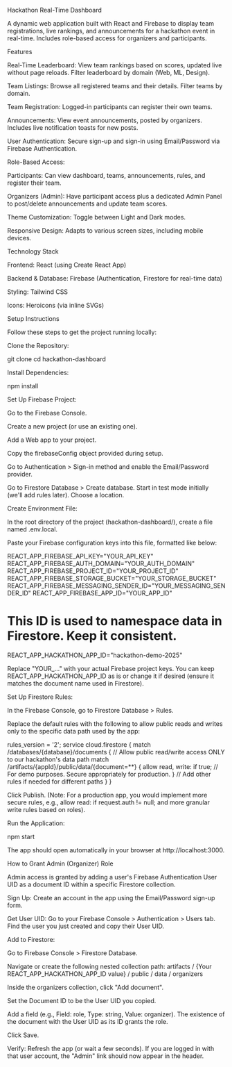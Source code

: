 Hackathon Real-Time Dashboard

A dynamic web application built with React and Firebase to display team registrations, live rankings, and announcements for a hackathon event in real-time. Includes role-based access for organizers and participants.

Features

Real-Time Leaderboard: View team rankings based on scores, updated live without page reloads. Filter leaderboard by domain (Web, ML, Design).

Team Listings: Browse all registered teams and their details. Filter teams by domain.

Team Registration: Logged-in participants can register their own teams.

Announcements: View event announcements, posted by organizers. Includes live notification toasts for new posts.

User Authentication: Secure sign-up and sign-in using Email/Password via Firebase Authentication.

Role-Based Access:

Participants: Can view dashboard, teams, announcements, rules, and register their team.

Organizers (Admin): Have participant access plus a dedicated Admin Panel to post/delete announcements and update team scores.

Theme Customization: Toggle between Light and Dark modes.

Responsive Design: Adapts to various screen sizes, including mobile devices.

Technology Stack

Frontend: React (using Create React App)

Backend & Database: Firebase (Authentication, Firestore for real-time data)

Styling: Tailwind CSS

Icons: Heroicons (via inline SVGs)

Setup Instructions

Follow these steps to get the project running locally:

Clone the Repository:

git clone <your-repository-url>
cd hackathon-dashboard


Install Dependencies:

npm install


Set Up Firebase Project:

Go to the Firebase Console.

Create a new project (or use an existing one).

Add a Web app to your project.

Copy the firebaseConfig object provided during setup.

Go to Authentication > Sign-in method and enable the Email/Password provider.

Go to Firestore Database > Create database. Start in test mode initially (we'll add rules later). Choose a location.

Create Environment File:

In the root directory of the project (hackathon-dashboard/), create a file named .env.local.

Paste your Firebase configuration keys into this file, formatted like below:

REACT_APP_FIREBASE_API_KEY="YOUR_API_KEY"
REACT_APP_FIREBASE_AUTH_DOMAIN="YOUR_AUTH_DOMAIN"
REACT_APP_FIREBASE_PROJECT_ID="YOUR_PROJECT_ID"
REACT_APP_FIREBASE_STORAGE_BUCKET="YOUR_STORAGE_BUCKET"
REACT_APP_FIREBASE_MESSAGING_SENDER_ID="YOUR_MESSAGING_SENDER_ID"
REACT_APP_FIREBASE_APP_ID="YOUR_APP_ID"

# This ID is used to namespace data in Firestore. Keep it consistent.
REACT_APP_HACKATHON_APP_ID="hackathon-demo-2025"


Replace "YOUR_..." with your actual Firebase project keys. You can keep REACT_APP_HACKATHON_APP_ID as is or change it if desired (ensure it matches the document name used in Firestore).

Set Up Firestore Rules:

In the Firebase Console, go to Firestore Database > Rules.

Replace the default rules with the following to allow public reads and writes only to the specific data path used by the app:

rules_version = '2';
service cloud.firestore {
  match /databases/{database}/documents {
    // Allow public read/write access ONLY to our hackathon's data path
    match /artifacts/{appId}/public/data/{document=**} {
      allow read, write: if true; // For demo purposes. Secure appropriately for production.
    }
    // Add other rules if needed for different paths
  }
}


Click Publish.
(Note: For a production app, you would implement more secure rules, e.g., allow read: if request.auth != null; and more granular write rules based on roles).

Run the Application:

npm start


The app should open automatically in your browser at http://localhost:3000.

How to Grant Admin (Organizer) Role

Admin access is granted by adding a user's Firebase Authentication User UID as a document ID within a specific Firestore collection.

Sign Up: Create an account in the app using the Email/Password sign-up form.

Get User UID: Go to your Firebase Console > Authentication > Users tab. Find the user you just created and copy their User UID.

Add to Firestore:

Go to Firebase Console > Firestore Database.

Navigate or create the following nested collection path:
artifacts / {Your REACT_APP_HACKATHON_APP_ID value} / public / data / organizers

Inside the organizers collection, click "Add document".

Set the Document ID to be the User UID you copied.

Add a field (e.g., Field: role, Type: string, Value: organizer). The existence of the document with the User UID as its ID grants the role.

Click Save.

Verify: Refresh the app (or wait a few seconds). If you are logged in with that user account, the "Admin" link should now appear in the header.